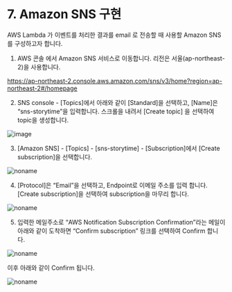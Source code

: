 # 7. Amazon SNS 구현
 
AWS Lambda 가 이벤트를 처리한 결과를 email 로 전송할 때 사용할 Amazon SNS 를 구성하고자 합니다.

1) AWS 콘솔  에서 Amazon SNS 서비스로 이동합니다. 리전은 서울(ap-northeast-2)을 사용합니다.

https://ap-northeast-2.console.aws.amazon.com/sns/v3/home?region=ap-northeast-2#/homepage

2) SNS console - [Topics]에서 아래와 같이 [Standard]을 선택하고, [Name]은 “sns-storytime”을 입력합니다. 스크롤을 내려서 [Create topic] 을 선택하여 topic을 생성합니다. 


![image](https://user-images.githubusercontent.com/52392004/156882322-8cbc059d-e685-4f52-bab8-9be0447855b4.png)


3) [Amazon SNS] - [Topics] - [sns-storytime] - [Subscription]에서 [Create subscription]을 선택합니다. 


![noname](https://user-images.githubusercontent.com/52392004/156882372-b050bcf4-c7ab-47f2-9a7b-8f34864bc62c.png)


4) [Protocol]은 “Email”을 선택하고, Endpoint로 이메일 주소를 입력 합니다. [Create subscription]을 선택하여 subscription을 마무리 합니다. 


![noname](https://user-images.githubusercontent.com/52392004/156882433-df0e1441-bd4f-4299-b4dc-95094e2434ed.png)



5) 입력한 메일주소로 “AWS Notification Subscription Confirmation”라는 메일이 아래와 같이 도착하면 “Confirm subscription” 링크를 선택하여 Confirm 합니다. 

![noname](https://user-images.githubusercontent.com/52392004/156882490-a82292a0-12f5-4470-9b68-4ffd0ea30f6e.png)


이후 아래와 같이 Confirm 됩니다. 

![noname](https://user-images.githubusercontent.com/52392004/156882523-68dbb332-a0c2-48c8-bf21-b1d6b51aa691.png)

